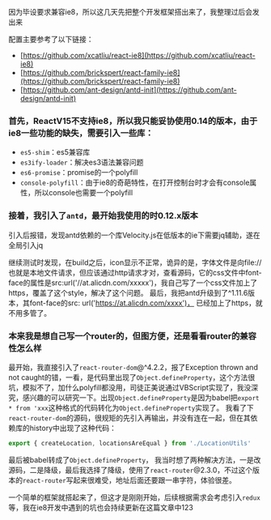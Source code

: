 因为毕设要求兼容ie8，所以这几天先把整个开发框架搭出来了，我整理过后会发出来

配置主要参考了以下链接：

- [https://github.com/xcatliu/react-ie8](https://github.com/xcatliu/react-ie8)
- [https://github.com/brickspert/react-family-ie8](https://github.com/brickspert/react-family-ie8)
- [https://github.com/ant-design/antd-init](https://github.com/ant-design/antd-init)

### 首先，ReactV15不支持ie8，所以我只能妥协使用0.14的版本，由于ie8一些功能的缺失，需要引入一些库：

- `es5-shim`：es5兼容库
- `es3ify-loader`：解决es3语法兼容问题
- `es6-promise`：promise的一个polyfill
- `console-polyfill`：由于ie8的奇葩特性，在打开控制台时才会有console属性，所以console也需要一个polyfill

### 接着，我引入了`antd`，最开始我使用的时0.12.x版本

引入后报错，发现antd依赖的一个库Velocity.js在低版本的ie下需要jq辅助，遂在全局引入jq

继续测试时发现，在build之后，icon显示不正常，诡异的是，字体文件是向file://也就是本地文件请求，但应该通过http请求才对，查看源码，它的css文件中font-face的属性是src:url('//at.alicdn.com/xxxxx')，我自己写了一个css文件加上了https，覆盖了这个style，解决了这个问题。
最后，我把antd升级到了^1.11.6版本，其font-face的src: url('https://at.alicdn.com/xxxx')， 已经加上了https，就不用多管了。

### 本来我是想自己写一个router的，但图方便，还是看看router的兼容性怎么样

最开始，我直接引入了`react-router-dom`@^4.2.2，报了Exception thrown and not caught的错，一看，是代码里出现了`Object.defineProperty`，这个方法很坑，模拟不了，加什么polyfill都没用，司徒正美说通过VBScript实现了，我没深究，感兴趣的可以研究一下。出现`Object.defineProperty`是因为babel把`export * from 'xxx`这种格式的代码转化为`Object.defineProperty`实现了。
我看了下`react-router-dom`的源码，很规矩的先引入再输出，并没有连在一起，但在其依赖库的history中出现了这种代码：
```js
export { createLocation, locationsAreEqual } from './LocationUtils'
```
最后被babel转成了`Object.defineProperty`，
我当时想了两种解决方法，一是改源码，二是降级，最后我选择了降级，使用了`react-router`@2.3.0，不过这个版本的`react-router`写起来很难受，地址后面还要跟一串字符，体验很差。

一个简单的框架就搭起来了，但这才是刚刚开始，后续根据需求会考虑引入`redux`等，我在ie8开发中遇到的坑也会持续更新在这篇文章中123
